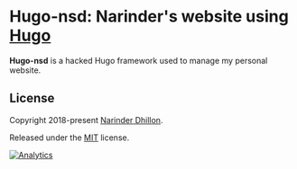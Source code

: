 # Hugo-nsd: Narinder's website using [Hugo](https://gohugo.io)

**Hugo-nsd** is a hacked Hugo framework used to manage my personal website.

## License

Copyright 2018-present [Narinder Dhillon](https://ndhillon.com).

Released under the [MIT](https://github.com/nsdhillon/hugo-nsd/blob/master/LICENSE.md) license.

[![Analytics](https://ga-beacon.appspot.com/UA-114279048-2/hugo-nsd/readme?pixel)](https://github.com/igrigorik/ga-beacon)
